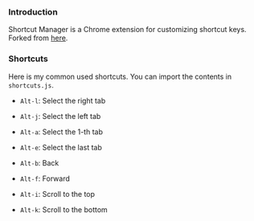 ### Introduction

Shortcut Manager is a Chrome extension for customizing shortcut keys. Forked from [here](https://chrome.google.com/webstore/detail/shortcut-manager/mgjjeipcdnnjhgodgjpfkffcejoljijf).

### Shortcuts

Here is my common used shortcuts. You can import the contents in `shortcuts.js`.

* `Alt-l`: Select the right tab

* `Alt-j`: Select the left tab

* `Alt-a`: Select the 1-th tab

* `Alt-e`: Select the last tab

* `Alt-b`: Back

* `Alt-f`: Forward

* `Alt-i`: Scroll to the top

* `Alt-k`: Scroll to the bottom
